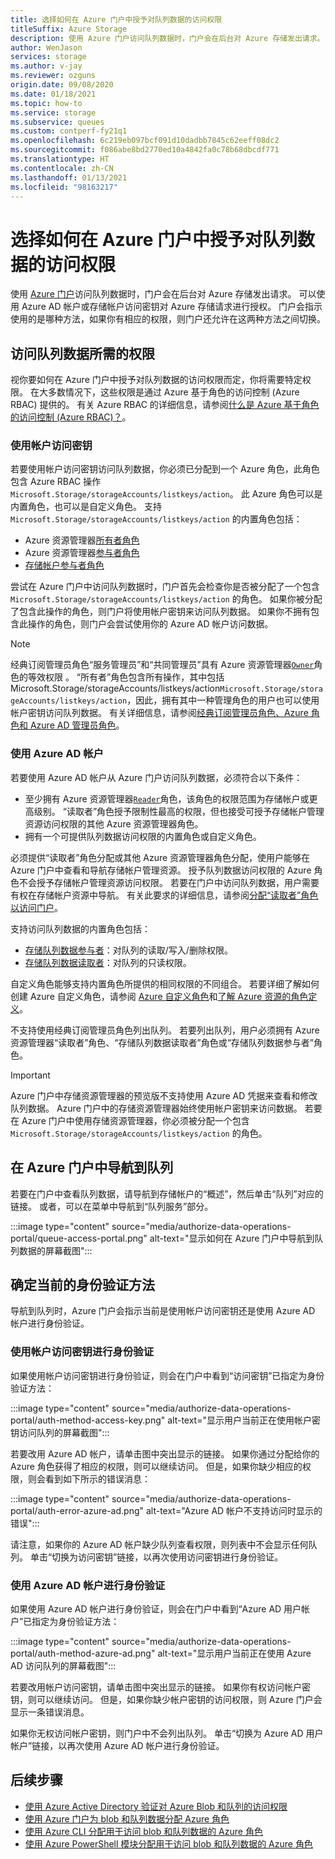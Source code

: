 ```yaml
---
title: 选择如何在 Azure 门户中授予对队列数据的访问权限
titleSuffix: Azure Storage
description: 使用 Azure 门户访问队列数据时，门户会在后台对 Azure 存储发出请求。 可以使用 Azure AD 帐户或存储帐户访问密钥对这些 Azure 存储请求进行身份验证和授权。
author: WenJason
services: storage
ms.author: v-jay
ms.reviewer: ozguns
origin.date: 09/08/2020
ms.date: 01/18/2021
ms.topic: how-to
ms.service: storage
ms.subservice: queues
ms.custom: contperf-fy21q1
ms.openlocfilehash: 6c219eb097bcf091d10dadbb7845c62eeff08dc2
ms.sourcegitcommit: f086abe8bd2770ed10a4842fa0c78b68dbcdf771
ms.translationtype: HT
ms.contentlocale: zh-CN
ms.lasthandoff: 01/13/2021
ms.locfileid: "98163217"
---
```

# <a name="choose-how-to-authorize-access-to-queue-data-in-the-azure-portal"></a>选择如何在 Azure 门户中授予对队列数据的访问权限

使用 [Azure 门户](https://portal.azure.cn)访问队列数据时，门户会在后台对 Azure 存储发出请求。 可以使用 Azure AD 帐户或存储帐户访问密钥对 Azure 存储请求进行授权。 门户会指示使用的是哪种方法，如果你有相应的权限，则门户还允许在这两种方法之间切换。

## <a name="permissions-needed-to-access-queue-data"></a>访问队列数据所需的权限

视你要如何在 Azure 门户中授予对队列数据的访问权限而定，你将需要特定权限。 在大多数情况下，这些权限是通过 Azure 基于角色的访问控制 (Azure RBAC) 提供的。 有关 Azure RBAC 的详细信息，请参阅[什么是 Azure 基于角色的访问控制 (Azure RBAC)？](../../role-based-access-control/overview.md)。

### <a name="use-the-account-access-key"></a>使用帐户访问密钥

若要使用帐户访问密钥访问队列数据，你必须已分配到一个 Azure 角色，此角色包含 Azure RBAC 操作 `Microsoft.Storage/storageAccounts/listkeys/action`。 此 Azure 角色可以是内置角色，也可以是自定义角色。 支持 `Microsoft.Storage/storageAccounts/listkeys/action` 的内置角色包括：

- Azure 资源管理器[所有者角色](../../role-based-access-control/built-in-roles.md#owner)
- Azure 资源管理器[参与者角色](../../role-based-access-control/built-in-roles.md#contributor)
- [存储帐户参与者角色](../../role-based-access-control/built-in-roles.md#storage-account-contributor)

尝试在 Azure 门户中访问队列数据时，门户首先会检查你是否被分配了一个包含 `Microsoft.Storage/storageAccounts/listkeys/action` 的角色。 如果你被分配了包含此操作的角色，则门户将使用帐户密钥来访问队列数据。 如果你不拥有包含此操作的角色，则门户会尝试使用你的 Azure AD 帐户访问数据。

> [!NOTE]
> 经典订阅管理员角色“服务管理员”和“共同管理员”具有 Azure 资源管理器[`Owner`](../../role-based-access-control/built-in-roles.md#owner)角色的等效权限 。 “所有者”角色包含所有操作，其中包括 Microsoft.Storage/storageAccounts/listkeys/action`Microsoft.Storage/storageAccounts/listkeys/action`，因此，拥有其中一种管理角色的用户也可以使用帐户密钥访问队列数据。 有关详细信息，请参阅[经典订阅管理员角色、Azure 角色和 Azure AD 管理员角色](../../role-based-access-control/rbac-and-directory-admin-roles.md#classic-subscription-administrator-roles)。

### <a name="use-your-azure-ad-account"></a>使用 Azure AD 帐户

若要使用 Azure AD 帐户从 Azure 门户访问队列数据，必须符合以下条件：

- 至少拥有 Azure 资源管理器[`Reader`](../../role-based-access-control/built-in-roles.md#reader)角色，该角色的权限范围为存储帐户或更高级别。 “读取者”角色授予限制性最高的权限，但也接受可授予存储帐户管理资源访问权限的其他 Azure 资源管理器角色。
- 拥有一个可提供队列数据访问权限的内置角色或自定义角色。

必须提供“读取者”角色分配或其他 Azure 资源管理器角色分配，使用户能够在 Azure 门户中查看和导航存储帐户管理资源。 授予队列数据访问权限的 Azure 角色不会授予存储帐户管理资源访问权限。 若要在门户中访问队列数据，用户需要有权在存储帐户资源中导航。 有关此要求的详细信息，请参阅[分配“读取者”角色以访问门户](../common/storage-auth-aad-rbac-portal.md#assign-the-reader-role-for-portal-access)。

支持访问队列数据的内置角色包括：

- [存储队列数据参与者](../../role-based-access-control/built-in-roles.md#storage-queue-data-contributor)：对队列的读取/写入/删除权限。
- [存储队列数据读取者](../../role-based-access-control/built-in-roles.md#storage-queue-data-reader)：对队列的只读权限。

自定义角色能够支持内置角色所提供的相同权限的不同组合。 若要详细了解如何创建 Azure 自定义角色，请参阅 [Azure 自定义角色](../../role-based-access-control/custom-roles.md)和[了解 Azure 资源的角色定义](../../role-based-access-control/role-definitions.md)。

不支持使用经典订阅管理员角色列出队列。 若要列出队列，用户必须拥有 Azure 资源管理器“读取者”角色、“存储队列数据读取者”角色或“存储队列数据参与者”角色。  

> [!IMPORTANT]
> Azure 门户中存储资源管理器的预览版不支持使用 Azure AD 凭据来查看和修改队列数据。 Azure 门户中的存储资源管理器始终使用帐户密钥来访问数据。 若要在 Azure 门户中使用存储资源管理器，你必须被分配一个包含 `Microsoft.Storage/storageAccounts/listkeys/action` 的角色。

## <a name="navigate-to-queues-in-the-azure-portal"></a>在 Azure 门户中导航到队列

若要在门户中查看队列数据，请导航到存储帐户的“概述”，然后单击“队列”对应的链接。  或者，可以在菜单中导航到“队列服务”部分。

:::image type="content" source="media/authorize-data-operations-portal/queue-access-portal.png" alt-text="显示如何在 Azure 门户中导航到队列数据的屏幕截图":::

## <a name="determine-the-current-authentication-method"></a>确定当前的身份验证方法

导航到队列时，Azure 门户会指示当前是使用帐户访问密钥还是使用 Azure AD 帐户进行身份验证。

### <a name="authenticate-with-the-account-access-key"></a>使用帐户访问密钥进行身份验证

如果使用帐户访问密钥进行身份验证，则会在门户中看到“访问密钥”已指定为身份验证方法：

:::image type="content" source="media/authorize-data-operations-portal/auth-method-access-key.png" alt-text="显示用户当前正在使用帐户密钥访问队列的屏幕截图":::

若要改用 Azure AD 帐户，请单击图中突出显示的链接。 如果你通过分配给你的 Azure 角色获得了相应的权限，则可以继续访问。 但是，如果你缺少相应的权限，则会看到如下所示的错误消息：

:::image type="content" source="media/authorize-data-operations-portal/auth-error-azure-ad.png" alt-text="Azure AD 帐户不支持访问时显示的错误":::

请注意，如果你的 Azure AD 帐户缺少队列查看权限，则列表中不会显示任何队列。 单击“切换为访问密钥”链接，以再次使用访问密钥进行身份验证。

### <a name="authenticate-with-your-azure-ad-account"></a>使用 Azure AD 帐户进行身份验证

如果使用 Azure AD 帐户进行身份验证，则会在门户中看到“Azure AD 用户帐户”已指定为身份验证方法：

:::image type="content" source="media/authorize-data-operations-portal/auth-method-azure-ad.png" alt-text="显示用户当前正在使用 Azure AD 访问队列的屏幕截图":::

若要改用帐户访问密钥，请单击图中突出显示的链接。 如果你有权访问帐户密钥，则可以继续访问。 但是，如果你缺少帐户密钥的访问权限，则 Azure 门户会显示一条错误消息。

如果你无权访问帐户密钥，则门户中不会列出队列。 单击“切换为 Azure AD 用户帐户”链接，以再次使用 Azure AD 帐户进行身份验证。

## <a name="next-steps"></a>后续步骤

- [使用 Azure Active Directory 验证对 Azure Blob 和队列的访问权限](../common/storage-auth-aad.md)
- [使用 Azure 门户为 blob 和队列数据分配 Azure 角色](../common/storage-auth-aad-rbac-portal.md)
- [使用 Azure CLI 分配用于访问 blob 和队列数据的 Azure 角色](../common/storage-auth-aad-rbac-cli.md)
- [使用 Azure PowerShell 模块分配用于访问 blob 和队列数据的 Azure 角色](../common/storage-auth-aad-rbac-powershell.md)
